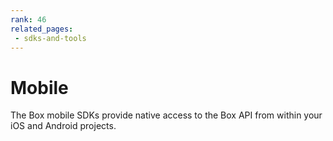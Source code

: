 ```yaml
---
rank: 46
related_pages:
 - sdks-and-tools
---
```


# Mobile

The Box mobile SDKs provide native access to the Box API from within your iOS
and Android projects.
